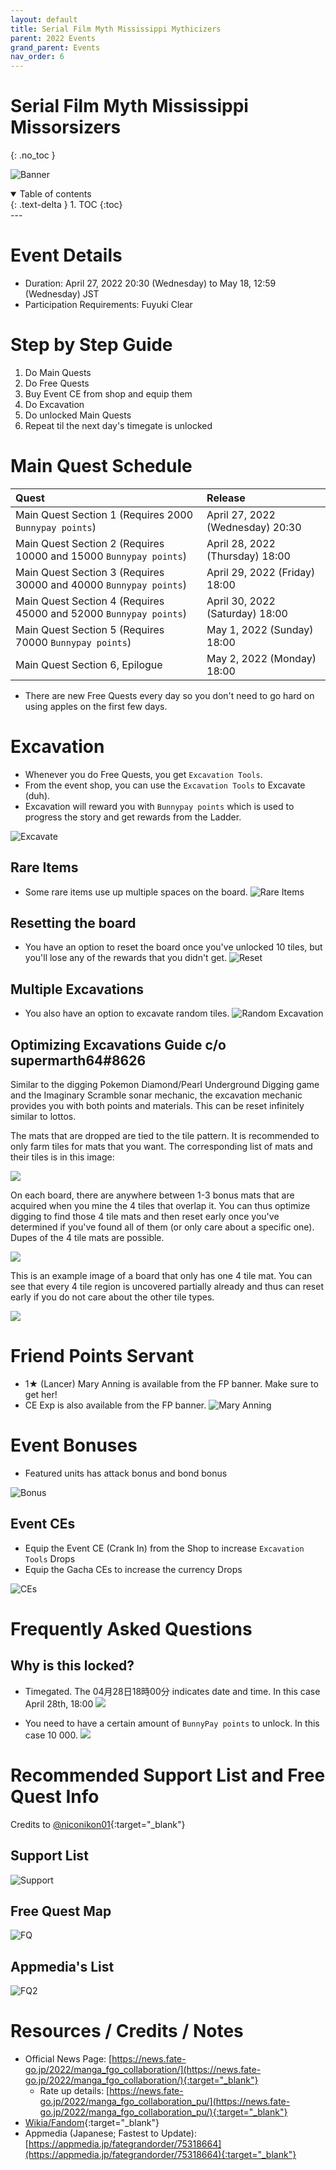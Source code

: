 ```yaml
---
layout: default
title: Serial Film Myth Mississippi Mythicizers
parent: 2022 Events
grand_parent: Events
nav_order: 6
---
```


# Serial Film Myth Mississippi Missorsizers
{: .no_toc }


![Banner](https://news.fate-go.jp/wp-content/uploads/2022/manga_fgo_collaboration_full_kxarg/top_banner.png)

<details open markdown="block">
  <summary>
    Table of contents
  </summary>
  {: .text-delta }
1. TOC
{:toc}
</details>
---

# Event Details
- Duration: April 27, 2022 20:30 (Wednesday) to May 18, 12:59 (Wednesday) JST
- Participation Requirements: Fuyuki Clear

# Step by Step Guide
1. Do Main Quests
2. Do Free Quests
3. Buy Event CE from shop and equip them
4. Do Excavation
5. Do unlocked Main Quests
6. Repeat til the next day's timegate is unlocked

# Main Quest Schedule

| Quest | Release |
| :-- | :-- |
| Main Quest Section 1 (Requires 2000 `Bunnypay points`) | April 27, 2022 (Wednesday) 20:30 |
| Main Quest Section 2 (Requires 10000 and 15000 `Bunnypay points`) | April 28, 2022 (Thursday) 18:00 |
| Main Quest Section 3 (Requires 30000 and 40000 `Bunnypay points`) | April 29, 2022 (Friday) 18:00 |
| Main Quest Section 4 (Requires 45000 and 52000 `Bunnypay points`) | April 30, 2022 (Saturday) 18:00 |
| Main Quest Section 5 (Requires 70000 `Bunnypay points`) | May 1, 2022 (Sunday) 18:00 |
| Main Quest Section 6, Epilogue | May 2, 2022 (Monday) 18:00 |

* There are new Free Quests every day so you don't need to go hard on using apples on the first few days.

# Excavation
- Whenever you do Free Quests, you get `Excavation Tools`. 
- From the event shop, you can use the `Excavation Tools` to Excavate (duh).
- Excavation will reward you with `Bunnypay points` which is used to progress the story and get rewards from the Ladder.

![Excavate](https://news.fate-go.jp/wp-content/uploads/2022/manga_fgo_collaboration_full_kxarg/info_mine_01.png)

## Rare Items
- Some rare items use up multiple spaces on the board.
![Rare Items](https://news.fate-go.jp/wp-content/uploads/2022/manga_fgo_collaboration_full_kxarg/info_mine_02.png)
  
## Resetting the board
- You have an option to reset the board once you've unlocked 10 tiles, but you'll lose any of the rewards that you didn't get.
![Reset](https://news.fate-go.jp/wp-content/uploads/2022/manga_fgo_collaboration_full_kxarg/info_mine_03.png)
  
## Multiple Excavations
- You also have an option to excavate random tiles.
![Random Excavation](https://news.fate-go.jp/wp-content/uploads/2022/manga_fgo_collaboration_full_kxarg/info_mine_04.png)
  
## Optimizing Excavations Guide c/o supermarth64#8626
Similar to the digging Pokemon Diamond/Pearl Underground Digging game and the Imaginary Scramble sonar mechanic, the excavation mechanic provides you with both points and materials. This can be reset infinitely similar to lottos.

The mats that are dropped are tied to the tile pattern. It is recommended to only farm tiles for mats that you want. The corresponding list of mats and their tiles is in this image: 

![](https://i.imgur.com/aOyHrCH.png)

On each board, there are anywhere between 1-3 bonus mats that are acquired when you mine the 4 tiles that overlap it. You can thus optimize digging to find those 4 tile mats and then reset early once you've determined if you've found all of them (or only care about a specific one). Dupes of the 4 tile mats are possible.

![](https://i.imgur.com/k56dXhX.png)

This is an example image of a board that only has one 4 tile mat. You can see that every 4 tile region is uncovered partially already and thus can reset early if you do not care about the other tile types.

![](https://i.imgur.com/UwvWDHk.png)


# Friend Points Servant
- 1★ (Lancer) Mary Anning is available from the FP banner. Make sure to get her!
- CE Exp is also available from the FP banner.
![Mary Anning](https://news.fate-go.jp/wp-content/uploads/2022/manga_fgo_collaboration_full_kxarg/servant_details_01.png)

# Event Bonuses
- Featured units has attack bonus and bond bonus

![Bonus](https://pbs.twimg.com/media/FRa85p5aUAAXawV?format=jpg&name=4096x4096)

## Event CEs
- Equip the Event CE (Crank In) from the Shop to increase `Excavation Tools` Drops
- Equip the Gacha CEs to increase the currency Drops

![CEs](https://news.fate-go.jp/wp-content/uploads/2022/manga_fgo_collaboration_full_kxarg/info_howto_02.png)

# Frequently Asked Questions
## Why is this locked?
- Timegated. The 04月28日18時00分 indicates date and time. In this case April 28th, 18:00
![](https://cdn.discordapp.com/attachments/796815246396227594/968871122265333841/unknown.png)

- You need to have a certain amount of `BunnyPay points` to unlock. In this case 10 000.
![](https://cdn.discordapp.com/attachments/796815246396227594/969268737523974165/IMG_20220428_180416.jpg)  

# Recommended Support List and Free Quest Info
Credits to [@niconikon01](https://twitter.com/niconikon01/status/1519609776254382081){:target="_blank"}

## Support List

![Support](https://pbs.twimg.com/media/FRa86szaIAEvNOv?format=jpg&name=large)

## Free Quest Map

![FQ](https://pbs.twimg.com/media/FRa840XaQAAsjuu?format=jpg&name=4096x4096)

## Appmedia's List

![FQ2](https://media.discordapp.net/attachments/802752542538203147/969171939040047164/unknown.png?width=592&height=671)

# Resources / Credits / Notes

- Official News Page: [https://news.fate-go.jp/2022/manga_fgo_collaboration/](https://news.fate-go.jp/2022/manga_fgo_collaboration/){:target="_blank"}
    - Rate up details: [https://news.fate-go.jp/2022/manga_fgo_collaboration_pu/](https://news.fate-go.jp/2022/manga_fgo_collaboration_pu/){:target="_blank"}
- [Wikia/Fandom](https://fategrandorder.fandom.com/wiki/FGO_x_Learn_with_Manga!_Collaboration){:target="_blank"}
- Appmedia (Japanese; Fastest to Update): [https://appmedia.jp/fategrandorder/75318664](https://appmedia.jp/fategrandorder/75318664){:target="_blank"}